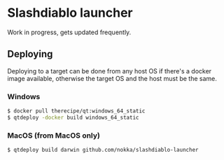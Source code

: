 # Slashdiablo launcher

Work in progress, gets updated frequently.

## Deploying
Deploying to a target can be done from any host OS if there's a docker image available,
otherwise the target OS and the host must be the same.

### Windows

```bash
$ docker pull therecipe/qt:windows_64_static
$ qtdeploy -docker build windows_64_static
```

### MacOS (from MacOS only)

```bash
$ qtdeploy build darwin github.com/nokka/slashdiablo-launcher
```
